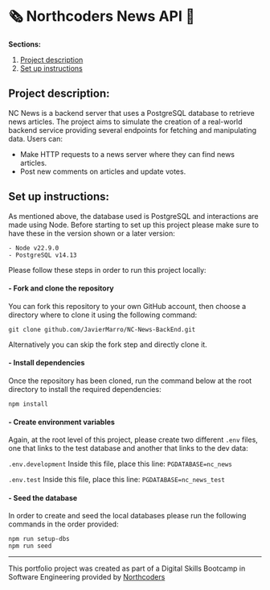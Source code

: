 # :newspaper_roll: Northcoders News API :newspaper:

**Sections:**

1. [Project description](#project-description)
2. [Set up instructions](#set-up-instructions)

## Project description:

NC News is a backend server that uses a PostgreSQL database to retrieve news articles. The project aims to simulate the creation of a real-world backend service providing several endpoints for fetching and manipulating data.
Users can:

- Make HTTP requests to a news server where they can find news articles.
- Post new comments on articles and update votes.

## Set up instructions:

As mentioned above, the database used is PostgreSQL and interactions are made using Node. Before starting to set up this project please make sure to have these in the version shown or a later version:

```
- Node v22.9.0
- PostgreSQL v14.13
```

Please follow these steps in order to run this project locally:

#### - Fork and clone the repository

You can fork this repository to your own GitHub account, then choose a directory where to clone it using the following command:

```
git clone github.com/JavierMarro/NC-News-BackEnd.git
```

Alternatively you can skip the fork step and directly clone it.

#### - Install dependencies

Once the repository has been cloned, run the command below at the root directory to install the required dependencies:

```
npm install
```

#### - Create environment variables

Again, at the root level of this project, please create two different `.env` files, one that links to the test database and another that links to the dev data:

`.env.development`
Inside this file, place this line:
`PGDATABASE=nc_news`

`.env.test`
Inside this file, place this line:
`PGDATABASE=nc_news_test`

#### - Seed the database

In order to create and seed the local databases please run the following commands in the order provided:

```
npm run setup-dbs
npm run seed
```

---

This portfolio project was created as part of a Digital Skills Bootcamp in Software Engineering provided by [Northcoders](https://northcoders.com/)
